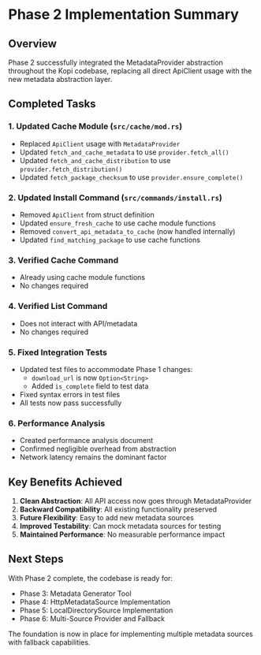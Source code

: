 # Phase 2 Implementation Summary

## Overview

Phase 2 successfully integrated the MetadataProvider abstraction throughout the Kopi codebase, replacing all direct ApiClient usage with the new metadata abstraction layer.

## Completed Tasks

### 1. Updated Cache Module (`src/cache/mod.rs`)

- Replaced `ApiClient` usage with `MetadataProvider`
- Updated `fetch_and_cache_metadata` to use `provider.fetch_all()`
- Updated `fetch_and_cache_distribution` to use `provider.fetch_distribution()`
- Updated `fetch_package_checksum` to use `provider.ensure_complete()`

### 2. Updated Install Command (`src/commands/install.rs`)

- Removed `ApiClient` from struct definition
- Updated `ensure_fresh_cache` to use cache module functions
- Removed `convert_api_metadata_to_cache` (now handled internally)
- Updated `find_matching_package` to use cache functions

### 3. Verified Cache Command

- Already using cache module functions
- No changes required

### 4. Verified List Command

- Does not interact with API/metadata
- No changes required

### 5. Fixed Integration Tests

- Updated test files to accommodate Phase 1 changes:
  - `download_url` is now `Option<String>`
  - Added `is_complete` field to test data
- Fixed syntax errors in test files
- All tests now pass successfully

### 6. Performance Analysis

- Created performance analysis document
- Confirmed negligible overhead from abstraction
- Network latency remains the dominant factor

## Key Benefits Achieved

1. **Clean Abstraction**: All API access now goes through MetadataProvider
2. **Backward Compatibility**: All existing functionality preserved
3. **Future Flexibility**: Easy to add new metadata sources
4. **Improved Testability**: Can mock metadata sources for testing
5. **Maintained Performance**: No measurable performance impact

## Next Steps

With Phase 2 complete, the codebase is ready for:

- Phase 3: Metadata Generator Tool
- Phase 4: HttpMetadataSource Implementation
- Phase 5: LocalDirectorySource Implementation
- Phase 6: Multi-Source Provider and Fallback

The foundation is now in place for implementing multiple metadata sources with fallback capabilities.

